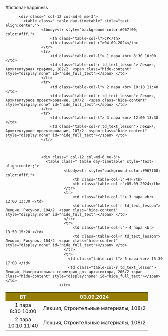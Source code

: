 #fictional-happiness
<div class=" col-12 col-md-6 me-3">
  <table class=" table day-timetable" style="text-align:center;">
          <tbody><tr style="background-color:#967f00; color:#fff;">
              <th class="table-col-l">ВТ</th>
              <th class="table-col-r">03.09.2024</th>
          </tr>
          <tr>
              <td class="table-col-l"> 1 пара <br> 8:30 10:00 </td>
              <td class="table-col-r td_text_lesson"> Лекция, Строительные материалы, 108/2  <span class="hide-content" style="display:none" id="hide_full_text"></span> </td>
          </tr>
          <tr>
              <td class="table-col-l"> 2 пара <br> 10:10 11:40 </td>
              <td class="table-col-r td_text_lesson"> Лекция, Строительные материалы, 108/2  <span class="hide-content" style="display:none" id="hide_full_text"></span> </td>
          </tr>


          <div class=" col-12 col-md-6 me-3">
            <table class=" table day-timetable" style="text-align:center;">
                    <tbody><tr style="background-color:#967f00; color:#fff;">
                        <th class="table-col-l">СР</th>
                        <th class="table-col-r">04.09.2024</th>
                    </tr>
                    <tr>
                        <td class="table-col-l"> 1 пара <br> 8:30 10:00 </td>
                        <td class="table-col-r td_text_lesson"> Лекция, Архитектурная графика, 102/2  <span class="hide-content" style="display:none" id="hide_full_text"></span> </td>
                    </tr>
                    <tr>
                        <td class="table-col-l"> 2 пара <br> 10:10 11:40 </td>
                        <td class="table-col-r td_text_lesson"> Лекция, Архитектурное проектирование, 107/2  <span class="hide-content" style="display:none" id="hide_full_text"></span> </td>
                    </tr>
                    <tr>
                        <td class="table-col-l"> 3 пара <br> 12:00 13:30 </td>
                        <td class="table-col-r td_text_lesson"> Лекция, Архитектурное проектирование, 107/2  <span class="hide-content" style="display:none" id="hide_full_text"></span> </td>
                    </tr>



                    <div class=" col-12 col-md-6 me-3">
                      <table class=" table day-timetable" style="text-align:center;">
                              <tbody><tr style="background-color:#967f00; color:#fff;">
                                  <th class="table-col-l">ЧТ</th>
                                  <th class="table-col-r">05.09.2024</th>
                              </tr>
                              <tr>
                                  <td class="table-col-l"> 3 пара <br> 12:00 13:30 </td>
                                  <td class="table-col-r td_text_lesson"> Лекция, Рисунок, 104/2  <span class="hide-content" style="display:none" id="hide_full_text"></span> </td>
                              </tr>
                              <tr>
                                  <td class="table-col-l"> 4 пара <br> 13:50 15:20 </td>
                                  <td class="table-col-r td_text_lesson"> Лекция, Рисунок, 104/2  <span class="hide-content" style="display:none" id="hide_full_text"></span> </td>
                              </tr>
                              <tr>
                                <td class="table-col-l"> 5 пара <br> 15:30 17:00 </td>
                                <td class="table-col-r td_text_lesson"> Лекция, Начертательная геометрия для архитектора, 206/2 <span class="hide-content" style="display:none" id="hide_full_text"></span> </td>
                            </tr>
                  
